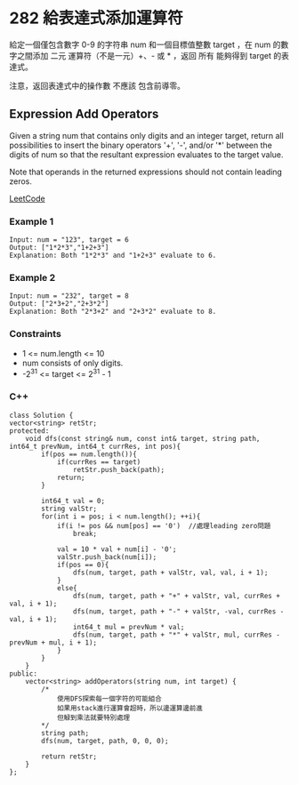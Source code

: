 # 282 給表達式添加運算符

給定一個僅包含數字 0-9 的字符串 num 和一個目標值整數 target ，在 num 的數字之間添加 二元 運算符（不是一元）+、- 或 * ，返回 所有 能夠得到 target 的表達式。

注意，返回表達式中的操作數 不應該 包含前導零。

## Expression Add Operators

Given a string num that contains only digits and an integer target, return all possibilities to insert the binary operators '+', '-', and/or '*' between the digits of num so that the resultant expression evaluates to the target value.

Note that operands in the returned expressions should not contain leading zeros.
 
[LeetCode](https://leetcode.cn/problems/expression-add-operators/)

### Example 1

```
Input: num = "123", target = 6
Output: ["1*2*3","1+2+3"]
Explanation: Both "1*2*3" and "1+2+3" evaluate to 6.
```

### Example 2

```
Input: num = "232", target = 8
Output: ["2*3+2","2+3*2"]
Explanation: Both "2*3+2" and "2+3*2" evaluate to 8.
```


### Constraints

* 1 <= num.length <= 10
* num consists of only digits.
* -2<sup>31</sup> <= target <= 2<sup>31</sup> - 1

### C++ 


```
class Solution {
vector<string> retStr;
protected:
    void dfs(const string& num, const int& target, string path, int64_t prevNum, int64_t currRes, int pos){
        if(pos == num.length()){
            if(currRes == target)
                retStr.push_back(path);
            return;
        }

        int64_t val = 0;
        string valStr;
        for(int i = pos; i < num.length(); ++i){
            if(i != pos && num[pos] == '0')  //處理leading zero問題
                break;
            
            val = 10 * val + num[i] - '0';
            valStr.push_back(num[i]);
            if(pos == 0){
                dfs(num, target, path + valStr, val, val, i + 1);
            }
            else{
                dfs(num, target, path + "+" + valStr, val, currRes + val, i + 1);
                dfs(num, target, path + "-" + valStr, -val, currRes - val, i + 1);
                int64_t mul = prevNum * val;
                dfs(num, target, path + "*" + valStr, mul, currRes - prevNum + mul, i + 1);
            }
        }
    }
public:
    vector<string> addOperators(string num, int target) {
        /*
            使用DFS探索每一個字符的可能組合
            如果用stack進行運算會超時，所以邊運算邊前進
            但觮到乘法就要特別處理
        */
        string path;
        dfs(num, target, path, 0, 0, 0);

        return retStr;
    }
};
```